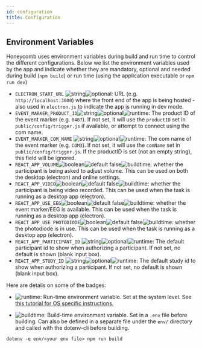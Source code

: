 ```yaml
---
id: configuration
title: Configuration
---
```


## Environment Variables

Honeycomb uses environment variables during build and run time to control the different configurations. Below we list the  environment variables used by the app and indicate whether they are mandatory, optional and needed during build (`npm build`) or run time (using the application executable or `npm run dev`)

* `ELECTRON_START_URL` ![string](https://img.shields.io/badge/-string-grey)![optional](https://img.shields.io/badge/-optional-yellow): URL (e.g. `http://localhost:3000`) where the front end of the app is being hosted - also used in `electron.js` to indicate the app is running in dev mode.
* `EVENT_MARKER_PRODUCT_ID`![string](https://img.shields.io/badge/-string-grey)![optional](https://img.shields.io/badge/-optional-yellow)![runtime](https://img.shields.io/badge/-runtime-purple): The product ID of the event marker (e.g. `0487`).  If not set, it will use the `productID` set in `public/config/trigger.js` if available, or attempt to connect using the com name.
* `EVENT_MARKER_COM_NAME` ![string](https://img.shields.io/badge/-string-grey)![optional](https://img.shields.io/badge/-optional-yellow)![runtime](https://img.shields.io/badge/-runtime-purple): The com name of the event marker (e.g. `COM3`). If not set, it will use the `comName` set in `public/config/trigger.js`.  If the productID is set (not an empty string), this field will be ignored.
* `REACT_APP_VOLUME`![boolean](https://img.shields.io/badge/-boolean-lightgrey)![default false](https://img.shields.io/badge/default-false-yellow)![buildtime](https://img.shields.io/badge/-buildtime-blue): whether the participant is being asked to adjust volume. This can be used on both the desktop (electron) and online settings.
* `REACT_APP_VIDEO`![boolean](https://img.shields.io/badge/-boolean-lightgrey)![default false](https://img.shields.io/badge/default-false-yellow)![buildtime](https://img.shields.io/badge/-buildtime-blue): whether the participant is being video recorded. This can be used when the task is running as a desktop app (electron). 
* `REACT_APP_USE_EEG`![boolean](https://img.shields.io/badge/-boolean-lightgrey)![default false](https://img.shields.io/badge/default-false-yellow)![buildtime](https://img.shields.io/badge/-buildtime-blue): whether the event marker/EEG is available. This can be used when the task is running as a desktop app (electron).
* `REACT_APP_USE_PHOTODIODE`![boolean](https://img.shields.io/badge/-boolean-lightgrey)![default false](https://img.shields.io/badge/default-false-yellow)![buildtime](https://img.shields.io/badge/-buildtime-blue): whether the photodiode is in use. This can be used when the task is running as a desktop app (electron).
* `REACT_APP_PARTICIPANT_ID` ![string](https://img.shields.io/badge/-string-grey)![optional](https://img.shields.io/badge/-optional-yellow)![runtime](https://img.shields.io/badge/-runtime-purple): The default participant id to show when authorizing a participant.  If not set, no default is shown (blank input box).
* `REACT_APP_STUDY_ID` ![string](https://img.shields.io/badge/-string-grey)![optional](https://img.shields.io/badge/-optional-yellow)![runtime](https://img.shields.io/badge/-runtime-purple): The default study id to show when authorizing a participant.  If not set, no default is shown (blank input box).

Here are details on some of the badges:
- ![runtime](https://img.shields.io/badge/-runtime-purple): Run-time environment variable. Set at the system level. See [this tutorial for OS specific instructions.](https://www.imatest.com/docs/editing-system-environment-variables/#Windows)

- ![buildtime](https://img.shields.io/badge/-buildtime-blue): Build-time environment variable. Set in a `.env` file before building. Can also be defined in a separate file under the `env/` directory and called with the dotenv-cli before building.
```
dotenv -e env/<your env file> npm run build
```
